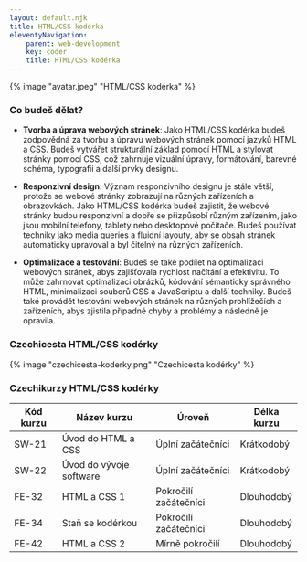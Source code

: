 ```yaml
---
layout: default.njk
title: HTML/CSS kodérka
eleventyNavigation:
    parent: web-development
    key: coder
    title: HTML/CSS kodérka
---
```


{% image "avatar.jpeg" "HTML/CSS kodérka" %}

### Co budeš dělat?
- **Tvorba a úprava webových stránek**: Jako HTML/CSS kodérka budeš zodpovědná za tvorbu a úpravu webových stránek pomocí jazyků HTML a CSS. Budeš vytvářet strukturální základ pomocí HTML a stylovat stránky pomocí CSS, což zahrnuje vizuální úpravy, formátování, barevné schéma, typografii a další prvky designu.

- **Responzivní design**: Význam responzivního designu je stále větší, protože se webové stránky zobrazují na různých zařízeních a obrazovkách. Jako HTML/CSS kodérka budeš zajistit, že webové stránky budou responzivní a dobře se přizpůsobí různým zařízením, jako jsou mobilní telefony, tablety nebo desktopové počítače. Budeš používat techniky jako media queries a fluidní layouty, aby se obsah stránek automaticky upravoval a byl čitelný na různých zařízeních.

- **Optimalizace a testování**: Budeš se také podílet na optimalizaci webových stránek, abys zajišťovala rychlost načítání a efektivitu. To může zahrnovat optimalizaci obrázků, kódování sémanticky správného HTML, minimalizaci souborů CSS a JavaScriptu a další techniky. Budeš také provádět testování webových stránek na různých prohlížečích a zařízeních, abys zjistila případné chyby a problémy a následně je opravila.

### Czechicesta HTML/CSS kodérky
{% image "czechicesta-koderky.png" "Czechicesta kodérky" %}

### Czechikurzy HTML/CSS kodérky
| Kód kurzu | Název kurzu | Úroveň | Délka kurzu |	
| ------- | ------------- | ------ | ----------- |
| SW-21	| Úvod do HTML a CSS | Úplní začátečníci | Krátkodobý |
| SW-22	| Úvod do vývoje software | Úplní začátečníci | Krátkodobý |
| FE-32 | HTML a CSS 1 | Pokročilí začátečníci | Dlouhodobý |
| FE-34 | Staň se kodérkou | Pokročilí začátečníci | Dlouhodobý |
| FE-42 | HTML a CSS 2 | Mírně pokročilí | Dlouhodobý |
